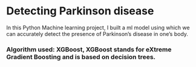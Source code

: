 # Detecting Parkinson disease

In this Python Machine learning project, I built a ml model using which we can accurately detect the presence of Parkinson’s disease in one’s body.
### Algorithm used: XGBoost, XGBoost stands for eXtreme Gradient Boosting and is based on decision trees. 

